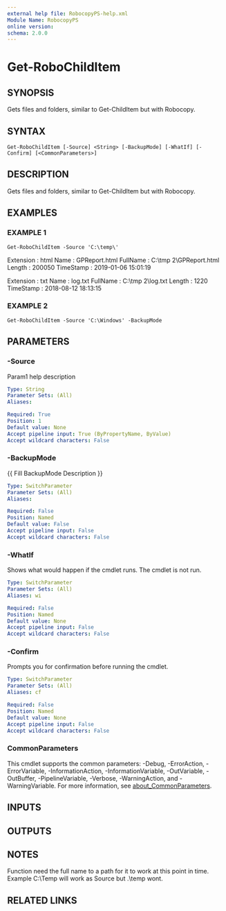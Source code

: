 ```yaml
---
external help file: RobocopyPS-help.xml
Module Name: RobocopyPS
online version:
schema: 2.0.0
---
```


# Get-RoboChildItem

## SYNOPSIS
Gets files and folders, similar to Get-ChildItem but with Robocopy.

## SYNTAX

```
Get-RoboChildItem [-Source] <String> [-BackupMode] [-WhatIf] [-Confirm] [<CommonParameters>]
```

## DESCRIPTION
Gets files and folders, similar to Get-ChildItem but with Robocopy.

## EXAMPLES

### EXAMPLE 1
```
Get-RoboChildItem -Source 'C:\temp\'
```

Extension : html
Name      : GPReport.html
FullName  : C:\tmp 2\GPReport.html
Length    : 200050
TimeStamp : 2019-01-06 15:01:19

Extension : txt
Name      : log.txt
FullName  : C:\tmp 2\log.txt
Length    : 1220
TimeStamp : 2018-08-12 18:13:15

### EXAMPLE 2
```
Get-RoboChildItem -Source 'C:\Windows' -BackupMode
```

## PARAMETERS

### -Source
Param1 help description

```yaml
Type: String
Parameter Sets: (All)
Aliases:

Required: True
Position: 1
Default value: None
Accept pipeline input: True (ByPropertyName, ByValue)
Accept wildcard characters: False
```

### -BackupMode
{{ Fill BackupMode Description }}

```yaml
Type: SwitchParameter
Parameter Sets: (All)
Aliases:

Required: False
Position: Named
Default value: False
Accept pipeline input: False
Accept wildcard characters: False
```

### -WhatIf
Shows what would happen if the cmdlet runs.
The cmdlet is not run.

```yaml
Type: SwitchParameter
Parameter Sets: (All)
Aliases: wi

Required: False
Position: Named
Default value: None
Accept pipeline input: False
Accept wildcard characters: False
```

### -Confirm
Prompts you for confirmation before running the cmdlet.

```yaml
Type: SwitchParameter
Parameter Sets: (All)
Aliases: cf

Required: False
Position: Named
Default value: None
Accept pipeline input: False
Accept wildcard characters: False
```

### CommonParameters
This cmdlet supports the common parameters: -Debug, -ErrorAction, -ErrorVariable, -InformationAction, -InformationVariable, -OutVariable, -OutBuffer, -PipelineVariable, -Verbose, -WarningAction, and -WarningVariable. For more information, see [about_CommonParameters](http://go.microsoft.com/fwlink/?LinkID=113216).

## INPUTS

## OUTPUTS

## NOTES
Function need the full name to a path for it to work at this point in time.
Example C:\Temp will work as Source but .\temp wont.

## RELATED LINKS
